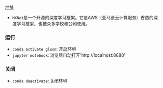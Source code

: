 [地址](http://zh.d2l.ai/chapter_preface/preface.html)

* `MXNet`是一个开源的深度学习框架。它是AWS（亚马逊云计算服务）首选的深度学习框架，也被众多学校和公司使用。


### 运行
  * `conda activate gluon`: 开启环境
  * `jupyter notebook`: 浏览器自动打开'http://localhost:8888'
  
### 关闭
  * `conda deactivate`: 关闭环境